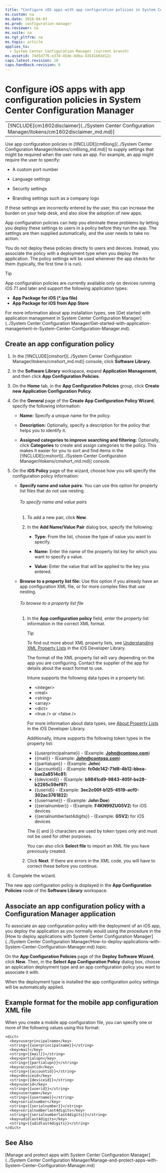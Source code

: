 ```yaml
---
title: "Configure iOS apps with app configuration policies in System Center Configuration Manager"
ms.custom: na
ms.date: 2016-04-03
ms.prod: configuration-manager
ms.reviewer: na
ms.suite: na
ms.tgt_pltfrm: na
ms.topic: article
applies_to: 
  - System Center Configuration Manager (current branch)
ms.assetid: 74d5d776-e37d-45de-bdba-43541b03d12c
caps.latest.revision: 10
caps.handback.revision: 0
---
```

# Configure iOS apps with app configuration policies in System Center Configuration Manager
||  
|-|  
|[!INCLUDE[cm1602disclaimer](../System Center Configuration Manager/itokens/cm1602disclaimer_md.md)]|  
  
 Use app configuration policies in [!INCLUDE[cm6long](../System Center Configuration Manager/itokens/cm6long_md.md)] to supply settings that might be required when the user runs an app. For example, an app might require the user to specify:  
  
-   A custom port number  
  
-   Language settings  
  
-   Security settings  
  
-   Branding settings such as a company logo  
  
 If these settings are incorrectly entered by the user, this can increase the burden on your help desk, and also slow the adoption of new apps.  
  
 App configuration policies can help you eliminate these problems by letting you deploy these settings to users in a policy before they run the app. The settings are then supplied automatically, and the user needs to take no action.  
  
 You do not deploy these policies directly to users and devices. Instead, you associate the policy with a deployment type when you  deploy the application. The policy settings will be used whenever the app checks for them (typically, the first time it is run).  
  
> [!TIP]  
>  App configuration policies are  currently available only on devices running iOS 7.1 and later and support the following application types:  
>   
>  -   **App Package for iOS (\*.ipa file)**  
> -   **App Package for iOS from App Store**  
>   
>  For more information about app installation types, see [Get started with application management in System Center Configuration Manager](../System Center Configuration Manager/Get-started-with-application-management-in-System-Center-Configuration-Manager.md).  
  
## Create an app configuration policy  
  
1.  In the [!INCLUDE[cmshort](../System Center Configuration Manager/itokens/cmshort_md.md)] console, click **Software Library**.  
  
2.  In the **Software Library** workspace, expand **Application Management**, and then click **App Configuration Policies**.  
  
3.  On the **Home** tab, in the **App Configuration Policies** group, click **Create new Application Configuration Policy**.  
  
4.  On the **General** page of the **Create App Configuration Policy Wizard**, specify the following information:  
  
    -   **Name:** Specify a unique name for the policy.  
  
    -   **Description:** Optionally, specify a description for the policy that helps you to identify it.  
  
    -   **Assigned categories to improve searching and filtering:** Optionally, click **Categories** to create and assign categories to the policy. This makes it easier for you to sort and find items in the [!INCLUDE[cmshort](../System Center Configuration Manager/itokens/cmshort_md.md)] console.  
  
5.  On the **iOS Policy** page of the wizard, choose how you will specify the configuration policy information:  
  
    -   **Specify name and value pairs**: You can use this option for property list files that do not use nesting.  
  
        ###### To specify name and value pairs  
  
        1.  To add a new pair, click **New**.  
  
        2.  In the **Add Name/Value Pair** dialog box, specify the following:  
  
            -   **Type:** From the list, choose the type of value you want to specify.  
  
            -   **Name:** Enter the name of the property list key for which you want to specify a value.  
  
            -   **Value:** Enter the value that will be applied to the key you entered.  
  
    -   **Browse to a property list file:** Use this option if you already have an app configuration XML file, or for more complex files that use nesting.  
  
        ###### To browse to a property list file  
  
        1.  In the **App configuration policy** field, enter the property list information in the correct XML format.  
  
            > [!TIP]  
            >  To find out more about XML property lists, see [Understanding XML Property Lists](https://developer.apple.com/library/ios/documentation/Cocoa/Conceptual/PropertyLists/UnderstandXMLPlist/UnderstandXMLPlist.html) in the iOS Developer Library.  
            >   
            >  The format of the XML property list will vary depending on the app you are configuring. Contact the supplier of the app for details about the exact format to use.  
            >   
            >  Intune supports the following data types in a property list:  
            >   
            >  -   <integer\>  
            > -   <real\>  
            > -   <string\>  
            > -   <array\>  
            > -   <dict\>  
            > -   <true /\> or <false /\>  
            >   
            >  For more information about data types, see [About Property Lists](https://developer.apple.com/library/ios/documentation/Cocoa/Conceptual/PropertyLists/AboutPropertyLists/AboutPropertyLists.html) in the iOS Developer Library.  
            >   
            >  Additionally, Intune supports the following token types in the property list:  
            >   
            >  -   {{userprincipalname}} - (Example: **John@contoso.com**)  
            > -   {{mail}} - (Example: **John@contoso.com**)  
            > -   {{partialupn}} - (Example: **John**)  
            > -   {{accountid}} - (Example: **fc0dc142-71d8-4b12-bbea-bae2a8514c81**)  
            > -   {{deviceid}} - (Example: **b9841cd9-9843-405f-be28-b2265c59ef97**)  
            > -   {{userid}} - (Example: **3ec2c00f-b125-4519-acf0-302ac3761822**)  
            > -   {{username}} - (Example: **John Doe**)  
            > -   {{serialnumber}} - (Example: **F4KN99ZUG5V2**) for iOS devices  
            > -   {{serialnumberlast4digits}} - (Example: **G5V2**) for iOS devices  
            >   
            >  The {{ and }} characters are used by token types only and must not be used for other purposes.  
  
             You can also click **Select file** to import an XML file you have previously created.  
  
        2.  Click **Next**. If there are errors in the XML code, you will have to correct these before you continue.  
  
6.  Complete the wizard.  
  
 The new app configuration policy is displayed in the **App Configuration Policies** node of the **Software Library** workspace.  
  
## Associate an app configuration policy with a Configuration Manager application  
 To associate an app configuration policy with the deployment of an iOS app, you deploy the application as you normally would using the procedure in the [How to deploy applications with System Center Configuration Manager](../System Center Configuration Manager/How-to-deploy-applications-with-System-Center-Configuration-Manager.md) topic.  
  
 On the **App Configuration Policies** page of the **Deploy Software Wizard**, click **New**. Then, in the **Select App Configuration Policy** dialog box, choose an application deployment type and an app configuration policy you want to associate it with.  
  
 When the deployment type is installed the app configuration policy settings will be automatically applied.  
  
## Example format for the mobile app configuration XML file  
 When you create a mobile app configuration file, you can specify one or more of the following values using this format:  
  
```  
<dict>  
  <key>userprincipalname</key>  
  <string>{{userprincipalname}}</string>  
  <key>mail</key>  
  <string>{{mail}}</string>  
  <key>partialupn</key>  
  <string>{{partialupn}}</string>  
  <key>accountid</key>  
  <string>{{accountid}}</string>  
  <key>deviceid</key>  
  <string>{{deviceid}}</string>  
  <key>userid</key>  
  <string>{{userid}}</string>  
  <key>username</key>  
  <string>{{username}}</string>  
  <key>serialnumber</key>  
  <string>{{serialnumber}}</string>  
  <key>serialnumberlast4digits</key>  
  <string>{{serialnumberlast4digits}}</string>  
  <key>udidlast4digits</key>  
  <string>{{udidlast4digits}}</string>  
</dict>  
```  
  
## See Also  
 [Manage and protect apps with System Center Configuration Manager](../System Center Configuration Manager/Manage-and-protect-apps-with-System-Center-Configuration-Manager.md)